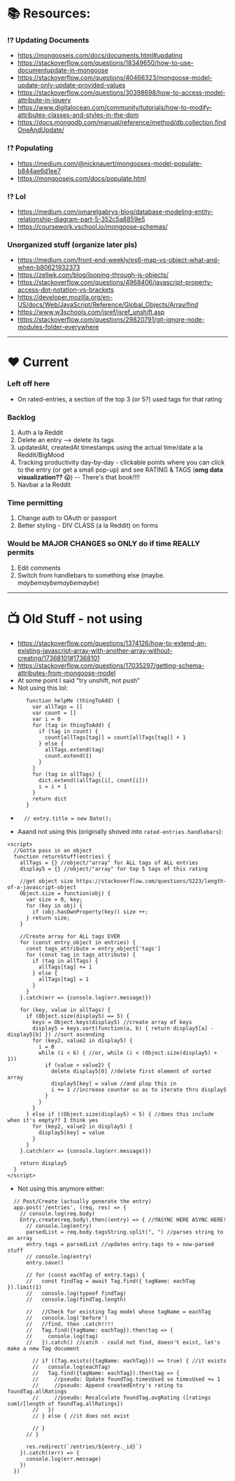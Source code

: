 # 📚 Resources:

### ⁉️ Updating Documents
* https://mongoosejs.com/docs/documents.html#updating
* https://stackoverflow.com/questions/18349650/how-to-use-documentupdate-in-mongoose
* https://stackoverflow.com/questions/40466323/mongoose-model-update-only-update-provided-values
* https://stackoverflow.com/questions/30398698/how-to-access-model-attribute-in-jquery
* https://www.digitalocean.com/community/tutorials/how-to-modify-attributes-classes-and-styles-in-the-dom
* https://docs.mongodb.com/manual/reference/method/db.collection.findOneAndUpdate/

### ⁉️ Populating
* https://medium.com/@nicknauert/mongooses-model-populate-b844ae6d1ee7
* https://mongoosejs.com/docs/populate.html

### ⁉️ Lol
* https://medium.com/omarelgabrys-blog/database-modeling-entity-relationship-diagram-part-5-352c5a8859e5
* https://coursework.vschool.io/mongoose-schemas/

### Unorganized stuff (organize later pls)
* https://medium.com/front-end-weekly/es6-map-vs-object-what-and-when-b80621932373
* https://zellwk.com/blog/looping-through-js-objects/
* https://stackoverflow.com/questions/4968406/javascript-property-access-dot-notation-vs-brackets
* https://developer.mozilla.org/en-US/docs/Web/JavaScript/Reference/Global_Objects/Array/find
* https://www.w3schools.com/jsref/jsref_unshift.asp
* https://stackoverflow.com/questions/29820791/git-ignore-node-modules-folder-everywhere

---

# ❤️ Current

### Left off here
* On rated-entries, a section of the top 3 (or 5?) used tags for that rating

### Backlog
1. Auth a la Reddit
1. Delete an entry --> delete its tags
1. updatedAt, createdAt timestamps using the actual time/date a la Reddit/BigMood
1. Tracking productivity day-by-day - clickable points where you can click to the entry (or get a small pop-up) and see RATING & TAGS (**omg data visualization??** 😱) -- There's that book!!!!
1. Navbar a la Reddit

### Time permitting
1. Change auth to OAuth or passport
1. Better styling - DIV CLASS (a la Reddit) on forms

### Would be MAJOR CHANGES so ONLY do if time REALLY permits
1. Edit comments
1. Switch from handlebars to something else (maybe. *maybemaybemaybemaybe*)

---

# 📺 Old Stuff - not using

* https://stackoverflow.com/questions/1374126/how-to-extend-an-existing-javascript-array-with-another-array-without-creating/17368101#17368101
* https://stackoverflow.com/questions/17035297/getting-schema-attributes-from-mongoose-model
* At some point I said "try unshift, not push"
* Not using this lol:
```
      function helpMe (thingToAdd) {
        var allTags = []
        var count = []
        var i = 0
        for (tag in thingToAdd) {
          if (tag in count) {
            count[allTags[tag]] = count[allTags[tag]] + 1
          } else {
            allTags.extend(tag)
            count.extend(1)
          }
        }
        for (tag in allTags) {
          dict.extend((allTags[i], count[i]))
          i = i + 1
        }
        return dict
      }
```
*       // entry.title = new Date();
* Aaand not using this (originally shoved into ```rated-entries.handlebars```):
```
<script>
  //Gotta pass in an object
  function returnStuff(entries) {
    allTags = {} //object/"array" for ALL tags of ALL entries
    display5 = {} //object/"array" for top 5 tags of this rating

    //get object size https://stackoverflow.com/questions/5223/length-of-a-javascript-object
    Object.size = function(obj) {
      var size = 0, key;
      for (key in obj) {
        if (obj.hasOwnProperty(key)) size ++;
      } return size;
    }

    //Create array for ALL tags EVER
    for (const entry_object in entries) {
      const tags_attribute = entry_object['tags']
      for (const tag in tags_attribute) {
        if (tag in allTags) {
          allTags[tag] += 1
        } else {
          allTags[tag] = 1
        }
      }
    }.catch(err => {console.log(err.message)})

    for (key, value in allTags) {
      if (Object.size(display5) == 5) {
        keys = Object.keys(display5) //create array of keys
        display5 = keys.sort(function(a, b) { return display5[a] - display5[b] }) //sort ascending
        for (key2, value2 in display5) {
          i = 0
          while (i < 6) { //or, while (i < (Object.size(display5) + 1))
            if (value > value2) {
              delete display5[0] //delete first element of sorted array
              display5[key] = value //and plop this in
              i += 1 //increase counter so as to iterate thru display5
            }
          }
        }
      } else if ((Object.size(display5) < 5) { //does this include when it's empty?? I think yes
        for (key2, value2 in display5) {
          display5[key] = value
        }
      }
    }.catch(err => {console.log(err.message)})
    
    return display5
  }
</script>
```
* Not using this anymore either:
```
  // Post/Create (actually generate the entry)
  app.post('/entries', (req, res) => {
    // console.log(req.body)
    Entry.create(req.body).then((entry) => { //⁉️ASYNC HERE ASYNC HERE!
      // console.log(entry)
      parsedList = req.body.tagsString.split(", ") //parses string to an array
      entry.tags = parsedList //updates entry.tags to = now-parsed stuff
      // console.log(entry)
      entry.save()

      // for (const eachTag of entry.tags) {
      //   const findTag = await Tag.find({ tagName: eachTag }).limit(1)
      //   console.log(typeof findTag)
      //   console.log(findTag.length)

      //   //Check for existing Tag model whose tagName = eachTag
      //   console.log('before')
      //   //find, then .catch!!!!
      //   Tag.find({tagName: eachTag}).then(tag => {
      //     console.log(tag)
      //   }).catch() //catch - could not find, doesn't exist, let's make a new Tag document

        // if ((Tag.exists({tagName: eachTag})) == true) { //it exists
        //   console.log(eachTag)
        //   Tag.find({tagName: eachTag}).then(tag => {
        //     //pseudo: Update foundTag.timesUsed so timesUsed += 1
        //     //pseudo: Append createdEntry's rating to foundTag.allRatings
        //     //pseudo: Recalculate foundTag.avgRating ([ratings sum]/[length of foundTag.allRatings])
        //   })
        // } else { //it does not exist

        // }
      // }

      res.redirect(`/entries/${entry._id}`)
    }).catch((err) => {
      console.log(err.message)
    })
  })
```